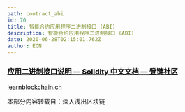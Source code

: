 ```yaml
---
path: contract_abi
id: 70
title: 智能合约应用程序二进制接口 (ABI)
description: 智能合约应用程序二进制接口 (ABI)
date: 2020-06-28T02:15:01.762Z
author: ECN
---
```



<div class="linkbox">
<a  href="https://learnblockchain.cn/docs/solidity/abi-spec.html#" style="color: black">
   <h3>
   <strong>应用二进制接口说明 — Solidity 中文文档 — 登链社区</strong>
   </h3> 
    <span>
learnblockchain.cn
   </span>
</a>
</div>

本部分内容转载自：深入浅出区块链